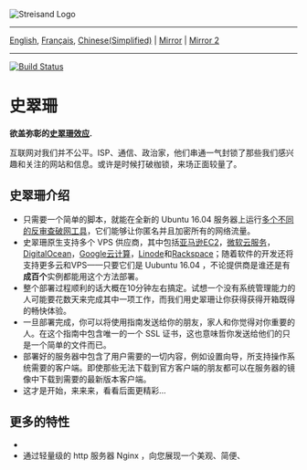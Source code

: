 ![Streisand Logo](https://raw.githubusercontent.com/jlund/streisand/master/logo.jpg "Automate the effect")

- - -
[English](README.md), [Français](README-fr.md), [Chinese(Simplified)](README-chs.md) | [Mirror](https://area51.threeletter.agency/mirrors/streisand) | [Mirror 2](https://gitlab.com/alimakki/streisand)
- - -

[![Build Status](https://travis-ci.org/jlund/streisand.svg?branch=master)](https://travis-ci.org/jlund/streisand)

史翠珊
=========

**欲盖弥彰的[史翠珊效应](https://zh.wikipedia.org/wiki/%E5%8F%B2%E7%BF%A0%E7%8F%8A%E6%95%88%E5%BA%94).**

互联网对我们并不公平。ISP、通信、政治家，他们串通一气封锁了那些我们感兴趣和关注的网站和信息。或许是时候打破枷锁，来场正面较量了。

史翠珊介绍
---------------------
* 只需要一个简单的脚本，就能在全新的 Ubuntu 16.04 服务器上运行[多个不同的反审查破网工具](#提供的服务)，它们能够让你匿名并且加密所有的网络流量。
* 史翠珊原生支持多个 VPS 供应商，其中包括[亚马逊EC2](https://aws.amazon.com/ec2/)，[微软云服务](https://azure.microsoft.com)，[DigitalOcean](https://www.digitalocean.com/)，[Google云计算](https://cloud.google.com/compute/)，[Linode](https://www.linode.com/)和[Rackspace](https://www.rackspace.com/)；随着软件的开发还将支持更多云和VPS——只要它们是 Uubuntu 16.04 ，不论提供商是谁还是有**成百个**实例都能用这个方法部署。
* 整个部署过程顺利的话大概在10分钟左右搞定。试想一个没有系统管理能力的人可能要花数天来完成其中一项工作，而我们用史翠珊让你获得获得开箱既得的畅快体验。
* 一旦部署完成，你可以将使用指南发送给你的朋友，家人和你觉得对你重要的人。在这个指南中包含唯一的一个 SSL 证书，这也意味哲你发送给他们的只是一个简单的文件而已。
* 部署好的服务器中包含了用户需要的一切内容，例如设置向导，所支持操作系统需要的客户端。即使那些无法下载到官方客户端的朋友都可以在服务器的镜像中下载到需要的最新版本客户端。
* 这才是开始，来来来，看看后面更精彩...

更多的特性
-------------
* 
* 通过轻量级的 http 服务器 Nginx ，向您展现一个美观、简便、
